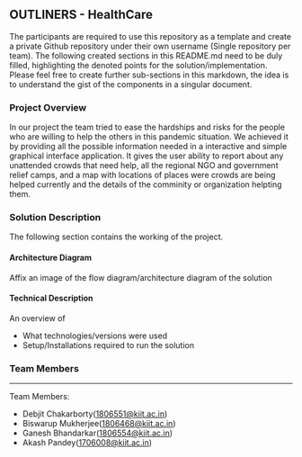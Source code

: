 ## OUTLINERS - HealthCare

The participants are required to use this repository as a template and create a private Github repository under their own username (Single repository per team). The following created sections in this README.md need to be duly filled, highlighting the denoted points for the solution/implementation. Please feel free to create further sub-sections in this markdown, the idea is to understand the gist of the components in a singular document.

### Project Overview
In our project the team tried to ease the hardships and risks for the people who are willing to help the others in this pandemic situation. We achieved it by providing all the possible information needed in a interactive and simple graphical interface application. It gives the user ability to report about any unattended crowds that need help, all the regional NGO and government relief camps, and  a map with locations of places were crowds are being helped currently and the details of the comminity or organization helpting them.

### Solution Description
The following section contains the working of the project.

#### Architecture Diagram

Affix an image of the flow diagram/architecture diagram of the solution

#### Technical Description

An overview of 
* What technologies/versions were used
* Setup/Installations required to run the solution


### Team Members
----------------------------------

Team Members:
- Debjit Chakarborty(1806551@kiit.ac.in)
- Biswarup Mukherjee(1806468@kiit.ac.in)
- Ganesh Bhandarkar(1806554@kiit.ac.in)
- Akash Pandey(1706008@kiit.ac.in)
